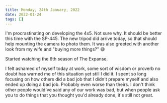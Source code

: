 ```yaml
---
title: Monday, 24th January, 2022
date: 2022-01-24
tags: []
---
```


I'm procrastinating on developing the 4x5. Not sure why. It should be better this time with the SP-445. The new tripod did arrive today, so that should help mounting the camera to photo them. It was also greeted with another look from my wife and "buying more things?" 😅

Started watching the 6th season of The Expanse.

I felt ashamed of myself today at work, some sort of wisdom or proverb no doubt has warned me of this situation yet still I did it. I spent so long focusing on how others did a bad job that I didn't prepare myself and also ended up doing a bad job. Probably even worse than theirs. I don't think other people would've said any of our work was bad, but when people ask you to do things that you thought you'd already done, it's still not great.


